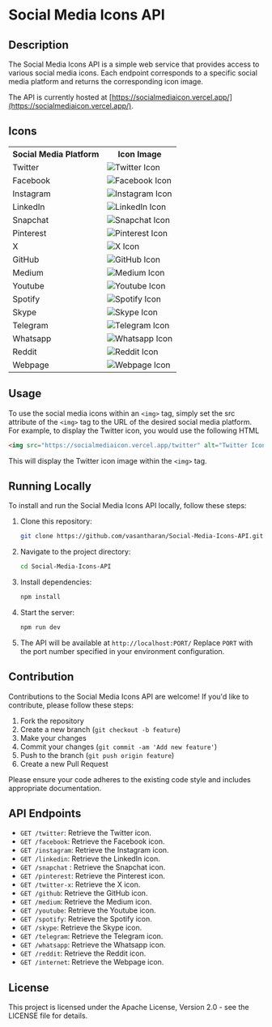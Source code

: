 # Social Media Icons API

## Description

The Social Media Icons API is a simple web service that provides access to various social media icons. Each endpoint corresponds to a specific social media platform and returns the corresponding icon image.

The API is currently hosted at [https://socialmediaicon.vercel.app/](https://socialmediaicon.vercel.app/).


## Icons
<div align="center">
        <table>
                <tr>
                    <th>Social Media Platform</th>
                    <th>Icon Image</th>
                </tr>
                <tr>
                    <td>Twitter</td>
                    <td><img src="https://socialmediaicon.vercel.app/twitter" alt="Twitter Icon"></td>
                </tr>
                <tr>
                    <td>Facebook</td>
                    <td><img src="https://socialmediaicon.vercel.app/facebook" alt="Facebook Icon"></td>
                </tr>
                <tr>
                    <td>Instagram</td>
                    <td><img src="https://socialmediaicon.vercel.app/instagram" alt="Instagram Icon"></td>
                </tr>
                <tr>
                    <td>LinkedIn</td>
                    <td><img src="https://socialmediaicon.vercel.app/linkedin" alt="LinkedIn Icon"></td>
                </tr>
                <tr>
                    <td>Snapchat</td>
                    <td><img src="https://socialmediaicon.vercel.app/snapchat" alt="Snapchat Icon"></td>
                </tr>
                <tr>
                    <td>Pinterest</td>
                    <td><img src="https://socialmediaicon.vercel.app/pinterest" alt="Pinterest Icon"></td>
                </tr>
                <tr>
                    <td>X</td>
                    <td><img src="https://socialmediaicon.vercel.app/twitter-x" alt="X Icon"></td>
                </tr>
                <tr>
                    <td>GitHub</td>
                    <td><img src="https://socialmediaicon.vercel.app/github" alt="GitHub Icon"></td>
                </tr>
                <tr>
                    <td>Medium</td>
                    <td><img src="https://socialmediaicon.vercel.app/medium" alt="Medium Icon"></td>
                </tr>
                <tr>
                    <td>Youtube</td>
                    <td><img src="https://socialmediaicon.vercel.app/youtube" alt="Youtube Icon"></td>
                </tr>
                <tr>
                    <td>Spotify</td>
                    <td><img src="https://socialmediaicon.vercel.app/spotify" alt="Spotify Icon"></td>
                </tr>
                <tr>
                    <td>Skype</td>
                    <td><img src="https://socialmediaicon.vercel.app/skype" alt="Skype Icon"></td>
                </tr>
                <tr>
                    <td>Telegram</td>
                    <td><img src="https://socialmediaicon.vercel.app/telegram" alt="Telegram Icon"></td>
                </tr>
                <tr>
                    <td>Whatsapp</td>
                    <td><img src="https://socialmediaicon.vercel.app/whatsapp" alt="Whatsapp Icon"></td>
                </tr>
                <tr>
                    <td>Reddit</td>
                    <td><img src="https://socialmediaicon.vercel.app/reddit" alt="Reddit Icon"></td>
                </tr>
                <tr>
                    <td>Webpage</td>
                    <td><img src="https://socialmediaicon.vercel.app/internet" alt="Webpage Icon"></td>
                </tr>
        </table>
</div>

## Usage

To use the social media icons within an `<img>` tag, simply set the src attribute of the `<img>` tag to the URL of the desired social media platform. For example, to display the Twitter icon, you would use the following HTML

```html
<img src="https://socialmediaicon.vercel.app/twitter" alt="Twitter Icon">
```

This will display the Twitter icon image within the `<img>` tag. 

## Running Locally

To install and run the Social Media Icons API locally, follow these steps:

1. Clone this repository:
    ```bash
    git clone https://github.com/vasantharan/Social-Media-Icons-API.git
    ```

2. Navigate to the project directory:
    ```bash
    cd Social-Media-Icons-API
    ```

3. Install dependencies:
    ```bash
    npm install
    ```

4. Start the server:
    ```bash
    npm run dev
    ```

5. The API will be available at `http://localhost:PORT/`
   Replace `PORT` with the port number specified in your environment configuration.


## Contribution

Contributions to the Social Media Icons API are welcome! If you'd like to contribute, please follow these steps:

1. Fork the repository
2. Create a new branch (`git checkout -b feature`)
3. Make your changes
4. Commit your changes (`git commit -am 'Add new feature'`)
5. Push to the branch (`git push origin feature`)
6. Create a new Pull Request

Please ensure your code adheres to the existing code style and includes appropriate documentation.

## API Endpoints

- `GET /twitter`: Retrieve the Twitter icon.
- `GET /facebook`: Retrieve the Facebook icon.
- `GET /instagram`: Retrieve the Instagram icon.
- `GET /linkedin`: Retrieve the LinkedIn icon.
- `GET /snapchat` : Retrieve the Snapchat icon.
- `GET /pinterest`: Retrieve the Pinterest icon.
- `GET /twitter-x`: Retrieve the X icon.
- `GET /github`: Retrieve the GitHub icon.
- `GET /medium`: Retrieve the Medium icon.
- `GET /youtube`: Retrieve the Youtube icon.
- `GET /spotify`: Retrieve the Spotify icon.
- `GET /skype`: Retrieve the Skype icon.
- `GET /telegram`: Retrieve the Telegram icon.
- `GET /whatsapp`: Retrieve the Whatsapp icon.
- `GET /reddit`: Retrieve the Reddit icon.
- `GET /internet`: Retrieve the Webpage icon.

## License

This project is licensed under the Apache License, Version 2.0 - see the LICENSE file for details.

